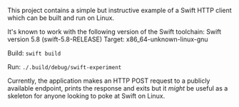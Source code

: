 This project contains a simple but instructive example of a Swift HTTP client which can be built and run on Linux.

It's known to work with the following version of the Swift toolchain:
Swift version 5.8 (swift-5.8-RELEASE)
Target: x86_64-unknown-linux-gnu

Build: `swift build`

Run: `./.build/debug/swift-experiment`

Currently, the application makes an HTTP POST request to a publicly available endpoint, prints the response and exits but it *might* be useful as a skeleton for anyone looking to poke at Swift on Linux.
